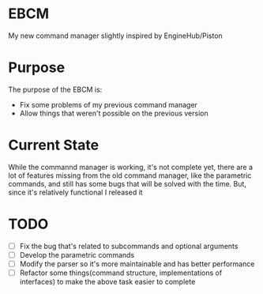# EBCM
My new command manager slightly inspired by EngineHub/Piston
# Purpose
The purpose of the EBCM is:
  * Fix some problems of my previous command manager
  * Allow things that weren't possible on the previous version
# Current State
While the commannd manager is working, it's not complete yet, there are a lot of features missing from the old command manager,
like the parametric commands, and still has some bugs that will be solved with the time. But, since it's relatively functional I released it
# TODO
- [ ] Fix the bug that's related to subcommands and optional arguments
- [ ] Develop the parametric commands
- [ ] Modify the parser so it's more maintainable and has better performance
- [ ] Refactor some things(command structure, implementations of interfaces) to make the above task easier to complete
